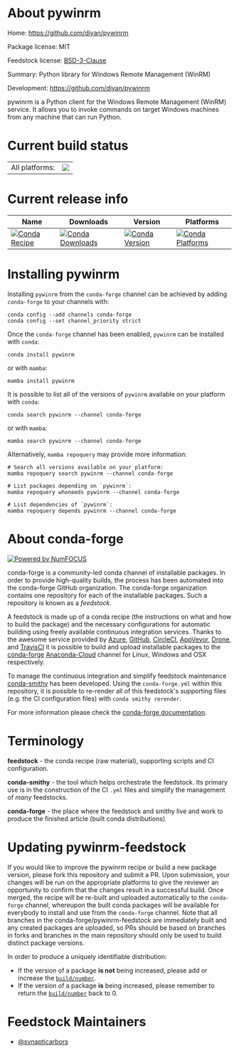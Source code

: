 About pywinrm
=============

Home: https://github.com/diyan/pywinrm

Package license: MIT

Feedstock license: [BSD-3-Clause](https://github.com/conda-forge/pywinrm-feedstock/blob/main/LICENSE.txt)

Summary: Python library for Windows Remote Management (WinRM)

Development: https://github.com/diyan/pywinrm

pywinrm is a Python client for the Windows Remote Management (WinRM) service.
It allows you to invoke commands on target Windows machines from any machine that can run Python.


Current build status
====================


<table><tr><td>All platforms:</td>
    <td>
      <a href="https://dev.azure.com/conda-forge/feedstock-builds/_build/latest?definitionId=6010&branchName=main">
        <img src="https://dev.azure.com/conda-forge/feedstock-builds/_apis/build/status/pywinrm-feedstock?branchName=main">
      </a>
    </td>
  </tr>
</table>

Current release info
====================

| Name | Downloads | Version | Platforms |
| --- | --- | --- | --- |
| [![Conda Recipe](https://img.shields.io/badge/recipe-pywinrm-green.svg)](https://anaconda.org/conda-forge/pywinrm) | [![Conda Downloads](https://img.shields.io/conda/dn/conda-forge/pywinrm.svg)](https://anaconda.org/conda-forge/pywinrm) | [![Conda Version](https://img.shields.io/conda/vn/conda-forge/pywinrm.svg)](https://anaconda.org/conda-forge/pywinrm) | [![Conda Platforms](https://img.shields.io/conda/pn/conda-forge/pywinrm.svg)](https://anaconda.org/conda-forge/pywinrm) |

Installing pywinrm
==================

Installing `pywinrm` from the `conda-forge` channel can be achieved by adding `conda-forge` to your channels with:

```
conda config --add channels conda-forge
conda config --set channel_priority strict
```

Once the `conda-forge` channel has been enabled, `pywinrm` can be installed with `conda`:

```
conda install pywinrm
```

or with `mamba`:

```
mamba install pywinrm
```

It is possible to list all of the versions of `pywinrm` available on your platform with `conda`:

```
conda search pywinrm --channel conda-forge
```

or with `mamba`:

```
mamba search pywinrm --channel conda-forge
```

Alternatively, `mamba repoquery` may provide more information:

```
# Search all versions available on your platform:
mamba repoquery search pywinrm --channel conda-forge

# List packages depending on `pywinrm`:
mamba repoquery whoneeds pywinrm --channel conda-forge

# List dependencies of `pywinrm`:
mamba repoquery depends pywinrm --channel conda-forge
```


About conda-forge
=================

[![Powered by
NumFOCUS](https://img.shields.io/badge/powered%20by-NumFOCUS-orange.svg?style=flat&colorA=E1523D&colorB=007D8A)](https://numfocus.org)

conda-forge is a community-led conda channel of installable packages.
In order to provide high-quality builds, the process has been automated into the
conda-forge GitHub organization. The conda-forge organization contains one repository
for each of the installable packages. Such a repository is known as a *feedstock*.

A feedstock is made up of a conda recipe (the instructions on what and how to build
the package) and the necessary configurations for automatic building using freely
available continuous integration services. Thanks to the awesome service provided by
[Azure](https://azure.microsoft.com/en-us/services/devops/), [GitHub](https://github.com/),
[CircleCI](https://circleci.com/), [AppVeyor](https://www.appveyor.com/),
[Drone](https://cloud.drone.io/welcome), and [TravisCI](https://travis-ci.com/)
it is possible to build and upload installable packages to the
[conda-forge](https://anaconda.org/conda-forge) [Anaconda-Cloud](https://anaconda.org/)
channel for Linux, Windows and OSX respectively.

To manage the continuous integration and simplify feedstock maintenance
[conda-smithy](https://github.com/conda-forge/conda-smithy) has been developed.
Using the ``conda-forge.yml`` within this repository, it is possible to re-render all of
this feedstock's supporting files (e.g. the CI configuration files) with ``conda smithy rerender``.

For more information please check the [conda-forge documentation](https://conda-forge.org/docs/).

Terminology
===========

**feedstock** - the conda recipe (raw material), supporting scripts and CI configuration.

**conda-smithy** - the tool which helps orchestrate the feedstock.
                   Its primary use is in the construction of the CI ``.yml`` files
                   and simplify the management of *many* feedstocks.

**conda-forge** - the place where the feedstock and smithy live and work to
                  produce the finished article (built conda distributions)


Updating pywinrm-feedstock
==========================

If you would like to improve the pywinrm recipe or build a new
package version, please fork this repository and submit a PR. Upon submission,
your changes will be run on the appropriate platforms to give the reviewer an
opportunity to confirm that the changes result in a successful build. Once
merged, the recipe will be re-built and uploaded automatically to the
`conda-forge` channel, whereupon the built conda packages will be available for
everybody to install and use from the `conda-forge` channel.
Note that all branches in the conda-forge/pywinrm-feedstock are
immediately built and any created packages are uploaded, so PRs should be based
on branches in forks and branches in the main repository should only be used to
build distinct package versions.

In order to produce a uniquely identifiable distribution:
 * If the version of a package **is not** being increased, please add or increase
   the [``build/number``](https://docs.conda.io/projects/conda-build/en/latest/resources/define-metadata.html#build-number-and-string).
 * If the version of a package **is** being increased, please remember to return
   the [``build/number``](https://docs.conda.io/projects/conda-build/en/latest/resources/define-metadata.html#build-number-and-string)
   back to 0.

Feedstock Maintainers
=====================

* [@synapticarbors](https://github.com/synapticarbors/)

